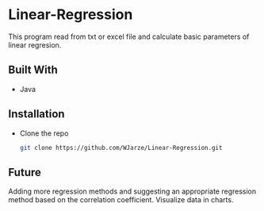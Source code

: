 # Linear-Regression
This program read from txt or excel file and calculate basic parameters of linear regresion.
## Built With
- Java

## Installation
* Clone the repo
  ```sh
  git clone https://github.com/WJarze/Linear-Regression.git
  ```
## Future
Adding more regression methods and suggesting an appropriate regression method based on the correlation coefficient. Visualize data in charts.
